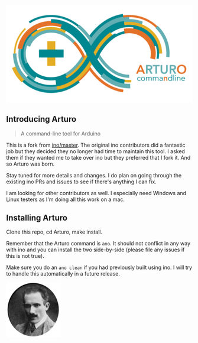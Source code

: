 ![Arturo Logo](docs/ArturoLogo.png)

## Introducing Arturo

> A command-line tool for Arduino

This is a fork from [ino/master](https://github.com/amperka/ino/commit/f23ee5cb14edc30ec087d3eab7b301736da42362).
The original ino contributors did a fantastic job but they decided they no longer
had time to maintain this tool. I asked them if they wanted me to take over ino
but they preferred that I fork it. And so Arturo was born.

Stay tuned for more details and changes. I do plan on going through the existing
ino PRs and issues to see if there's anything I can fix.

I am looking for other contributors as well. I especially need Windows and Linux
testers as I'm doing all this work on a mac.

## Installing Arturo

Clone this repo, cd Arturo, make install.

Remember that the Arturo command is ```ano```. It should not conflict in any way
with ino and you can install the two side-by-side (please file any issues if this
is not true).

Make sure you do an ```ano clean``` if you had previously built using ino. I will
try to handle this automatically in a future release.

<img src="docs/Toscanini.png" alt="Arturo Toscanini" height="150" width="147"/>
